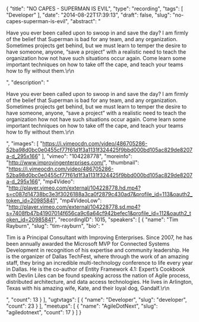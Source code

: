 {
  "title": "NO CAPES - SUPERMAN IS EVIL",
  "type": "recording",
  "tags": [
    "Developer"
  ],
  "date": "2014-08-22T17:39:13",
  "draft": false,
  "slug": "no-capes-superman-is-evil",
  "abstract": "<p>Have you ever been called upon to swoop in and save the day? I am firmly of the belief that Superman is bad for any team, and any organization. Sometimes projects get behind, but we must learn to temper the desire to have someone, anyone, “save a project” with a realistic need to teach the organization how not have such situations occur again. Come learn some important techniques on how to take off the cape, and teach your teams how to fly without them.\r\n</p>",
  "description": "<p>Have you ever been called upon to swoop in and save the day? I am firmly of the belief that Superman is bad for any team, and any organization. Sometimes projects get behind, but we must learn to temper the desire to have someone, anyone, “save a project” with a realistic need to teach the organization how not have such situations occur again. Come learn some important techniques on how to take off the cape, and teach your teams how to fly without them.\r\n</p>",
  "images": [
    "https://i.vimeocdn.com/video/486705286-52ba98d0bc0e0455cf77f61d1f3a1131f324425f9bbd000bd105ac829de8207a-d_295x166"
  ],
  "vimeo": "104228778",
  "moreinfo": "http://www.improvingenterprises.com/",
  "thumbnail": "https://i.vimeocdn.com/video/486705286-52ba98d0bc0e0455cf77f61d1f3a1131f324425f9bbd000bd105ac829de8207a-d_295x166",
  "mp4Video": "http://player.vimeo.com/external/104228778.hd.mp4?s=c087d14738bc3e3f3026188a3ca0f2879c430ad7&profile_id=113&oauth2_token_id=20985841",
  "mp4VideoLow": "http://player.vimeo.com/external/104228778.sd.mp4?s=7408fb47b41907014f656ca9c6a64cf942befec1&profile_id=112&oauth2_token_id=20985841",
  "recordingID": 1015,
  "speakers": [
    {
      "name": "Tim Rayburn",
      "slug": "tim-rayburn",
      "bio": "<p>Tim is a Principal Consultant with Improving Enterprises. Since 2007, he has been annually awarded the Microsoft MVP for Connected Systems Development in recognition of his expertise and community leadership. He is the organizer of Dallas TechFest, where through the work of an amazing staff, they bring an incredible multi-technology conference to life every year in Dallas. He is the co-author of Entity Framework 4.1: Expert’s Cookbook with Devlin Liles can be found speaking across the nation of Agile process, distributed architecture, and data access technologies. He lives in Arlington, Texas with his amazing wife, Kate, and their loyal dog, Gandalf.\r\n</p>",
      "count": 13
    }
  ],
  "ugtvtags": [
    {
      "name": "Developer",
      "slug": "developer",
      "count": 23
    }
  ],
  "meetups": [
    {
      "name": "AgileDotNext",
      "slug": "agiledotnext",
      "count": 17
    }
  ]
}